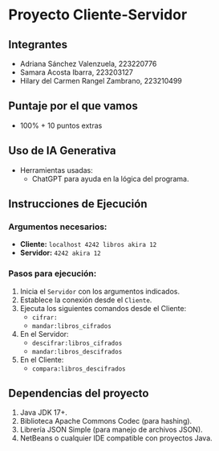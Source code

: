 # Proyecto Cliente-Servidor
## **Integrantes**
- Adriana Sánchez Valenzuela, 223220776
- Samara Acosta Ibarra, 223203127
- Hilary del Carmen Rangel Zambrano, 223210499

## **Puntaje por el que vamos**
- 100% + 10 puntos extras

## **Uso de IA Generativa**
- Herramientas usadas:
  - ChatGPT para ayuda en la lógica del programa.

## **Instrucciones de Ejecución**
### **Argumentos necesarios:**
- **Cliente:** `localhost 4242 libros akira 12`
- **Servidor:** `4242 akira 12`

### **Pasos para ejecución:**
1. Inicia el `Servidor` con los argumentos indicados.
2. Establece la conexión desde el `Cliente`.
3. Ejecuta los siguientes comandos desde el Cliente:
    - `cifrar:`
    - `mandar:libros_cifrados`
4. En el Servidor:
    - `descifrar:libros_cifrados`
    - `mandar:libros_descifrados`
5. En el Cliente:
    - `compara:libros_descifrados`

## **Dependencias del proyecto**
1. Java JDK 17+.
2. Biblioteca Apache Commons Codec (para hashing).
3. Librería JSON Simple (para manejo de archivos JSON).
4. NetBeans o cualquier IDE compatible con proyectos Java.
